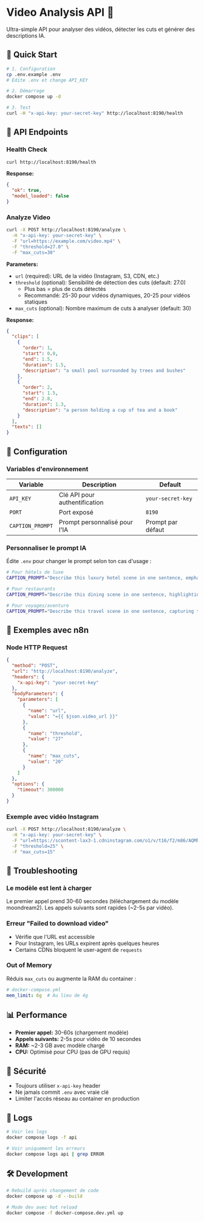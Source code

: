 # Video Analysis API 🎥

Ultra-simple API pour analyser des vidéos, détecter les cuts et générer des descriptions IA.

## 🚀 Quick Start

```bash
# 1. Configuration
cp .env.example .env
# Edite .env et change API_KEY

# 2. Démarrage
docker compose up -d

# 3. Test
curl -H "x-api-key: your-secret-key" http://localhost:8190/health
```

## 📡 API Endpoints

### Health Check

```bash
curl http://localhost:8190/health
```

**Response:**
```json
{
  "ok": true,
  "model_loaded": false
}
```

### Analyze Video

```bash
curl -X POST http://localhost:8190/analyze \
  -H "x-api-key: your-secret-key" \
  -F "url=https://example.com/video.mp4" \
  -F "threshold=27.0" \
  -F "max_cuts=30"
```

**Parameters:**
- `url` (required): URL de la vidéo (Instagram, S3, CDN, etc.)
- `threshold` (optional): Sensibilité de détection des cuts (default: 27.0)
  - Plus bas = plus de cuts détectés
  - Recommandé: 25-30 pour vidéos dynamiques, 20-25 pour vidéos statiques
- `max_cuts` (optional): Nombre maximum de cuts à analyser (default: 30)

**Response:**
```json
{
  "clips": [
    {
      "order": 1,
      "start": 0.0,
      "end": 1.5,
      "duration": 1.5,
      "description": "a small pool surrounded by trees and bushes"
    },
    {
      "order": 2,
      "start": 1.5,
      "end": 2.8,
      "duration": 1.3,
      "description": "a person holding a cup of tea and a book"
    }
  ],
  "texts": []
}
```

## 🔧 Configuration

### Variables d'environnement

| Variable | Description | Default |
|----------|-------------|---------|
| `API_KEY` | Clé API pour authentification | `your-secret-key` |
| `PORT` | Port exposé | `8190` |
| `CAPTION_PROMPT` | Prompt personnalisé pour l'IA | Prompt par défaut |

### Personnaliser le prompt IA

Édite `.env` pour changer le prompt selon ton cas d'usage :

```bash
# Pour hôtels de luxe
CAPTION_PROMPT="Describe this luxury hotel scene in one sentence, emphasizing elegance, comfort and premium amenities."

# Pour restaurants
CAPTION_PROMPT="Describe this dining scene in one sentence, highlighting the food presentation, ambiance and culinary details."

# Pour voyages/aventure
CAPTION_PROMPT="Describe this travel scene in one sentence, capturing the destination, atmosphere and sense of adventure."
```

## 🔬 Exemples avec n8n

### Node HTTP Request

```json
{
  "method": "POST",
  "url": "http://localhost:8190/analyze",
  "headers": {
    "x-api-key": "your-secret-key"
  },
  "bodyParameters": {
    "parameters": [
      {
        "name": "url",
        "value": "={{ $json.video_url }}"
      },
      {
        "name": "threshold",
        "value": "27"
      },
      {
        "name": "max_cuts",
        "value": "20"
      }
    ]
  },
  "options": {
    "timeout": 300000
  }
}
```

### Exemple avec vidéo Instagram

```bash
curl -X POST http://localhost:8190/analyze \
  -H "x-api-key: your-secret-key" \
  -F "url=https://scontent-lax3-1.cdninstagram.com/o1/v/t16/f2/m86/AQMhQBW9nNDrEg76Om3itggV6htOVUFu4jpcQQPKnoIDo3tTiuxJwSIsTxjp9Ch-SN90UdfZh-GGXLZmpeFkj80TjcFgg6vd9edLXz4.mp4?stp=dst-mp4&efg=eyJxZV9ncm91cHMiOiJbXCJpZ193ZWJfZGVsaXZlcnlfdnRzX290ZlwiXSIsInZlbmNvZGVfdGFnIjoidnRzX3ZvZF91cmxnZW4uY2xpcHMuYzIuNzIwLmJhc2VsaW5lIn0&_nc_cat=110&vs=1783337319281816_1984711560" \
  -F "threshold=25" \
  -F "max_cuts=15"
```

## 🐛 Troubleshooting

### Le modèle est lent à charger

Le premier appel prend 30-60 secondes (téléchargement du modèle moondream2). Les appels suivants sont rapides (~2-5s par vidéo).

### Erreur "Failed to download video"

- Vérifie que l'URL est accessible
- Pour Instagram, les URLs expirent après quelques heures
- Certains CDNs bloquent le user-agent de `requests`

### Out of Memory

Réduis `max_cuts` ou augmente la RAM du container :

```yaml
# docker-compose.yml
mem_limit: 6g  # Au lieu de 4g
```

## 📊 Performance

- **Premier appel:** 30-60s (chargement modèle)
- **Appels suivants:** 2-5s pour vidéo de 10 secondes
- **RAM:** ~2-3 GB avec modèle chargé
- **CPU:** Optimisé pour CPU (pas de GPU requis)

## 🔐 Sécurité

- Toujours utiliser `x-api-key` header
- Ne jamais commit `.env` avec vraie clé
- Limiter l'accès réseau au container en production

## 📝 Logs

```bash
# Voir les logs
docker compose logs -f api

# Voir uniquement les erreurs
docker compose logs api | grep ERROR
```

## 🛠️ Development

```bash
# Rebuild après changement de code
docker compose up -d --build

# Mode dev avec hot reload
docker compose -f docker-compose.dev.yml up
```
